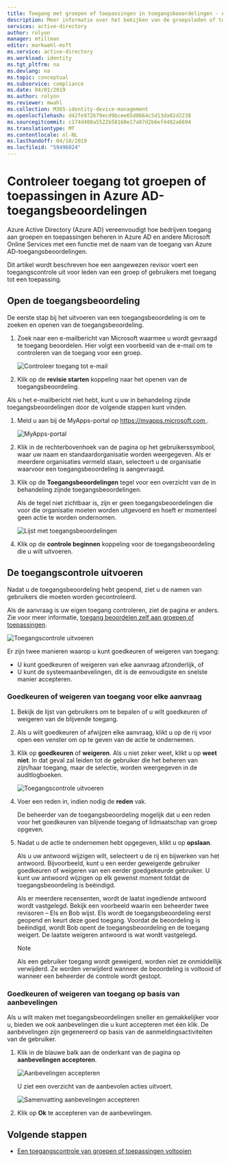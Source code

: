 ```yaml
---
title: Toegang met groepen of toepassingen in toegangsbeoordelingen - Azure Active Directory controleren | Microsoft Docs
description: Meer informatie over het bekijken van de groepsleden of toepassing toegang in Azure Active Directory-toegangsbeoordelingen.
services: active-directory
author: rolyon
manager: mtillman
editor: markwahl-msft
ms.service: active-directory
ms.workload: identity
ms.tgt_pltfrm: na
ms.devlang: na
ms.topic: conceptual
ms.subservice: compliance
ms.date: 04/01/2019
ms.author: rolyon
ms.reviewer: mwahl
ms.collection: M365-identity-device-management
ms.openlocfilehash: d42fe972b79ecd9bcee65d0664c5d13da02d2238
ms.sourcegitcommit: c174d408a5522b58160e17a87d2b6ef4482a6694
ms.translationtype: MT
ms.contentlocale: nl-NL
ms.lasthandoff: 04/18/2019
ms.locfileid: "59496024"
---
```

# <a name="review-access-to-groups-or-applications-in-azure-ad-access-reviews"></a>Controleer toegang tot groepen of toepassingen in Azure AD-toegangsbeoordelingen

Azure Active Directory (Azure AD) vereenvoudigt hoe bedrijven toegang aan groepen en toepassingen beheren in Azure AD en andere Microsoft Online Services met een functie met de naam van de toegang van Azure AD-toegangsbeoordelingen.

Dit artikel wordt beschreven hoe een aangewezen revisor voert een toegangscontrole uit voor leden van een groep of gebruikers met toegang tot een toepassing.

## <a name="open-the-access-review"></a>Open de toegangsbeoordeling

De eerste stap bij het uitvoeren van een toegangsbeoordeling is om te zoeken en openen van de toegangsbeoordeling.

1. Zoek naar een e-mailbericht van Microsoft waarmee u wordt gevraagd te toegang beoordelen. Hier volgt een voorbeeld van de e-mail om te controleren van de toegang voor een groep.

    ![Controleer toegang tot e-mail](./media/perform-access-review/access-review-email.png)

1. Klik op de **revisie starten** koppeling naar het openen van de toegangsbeoordeling.

Als u het e-mailbericht niet hebt, kunt u uw in behandeling zijnde toegangsbeoordelingen door de volgende stappen kunt vinden.

1. Meld u aan bij de MyApps-portal op [ https://myapps.microsoft.com ](https://myapps.microsoft.com).

    ![MyApps-portal](./media/perform-access-review/myapps-access-panel.png)

1. Klik in de rechterbovenhoek van de pagina op het gebruikerssymbool, waar uw naam en standaardorganisatie worden weergegeven. Als er meerdere organisaties vermeld staan, selecteert u de organisatie waarvoor een toegangsbeoordeling is aangevraagd.

1. Klik op de **Toegangsbeoordelingen** tegel voor een overzicht van de in behandeling zijnde toegangsbeoordelingen.

    Als de tegel niet zichtbaar is, zijn er geen toegangsbeoordelingen die voor die organisatie moeten worden uitgevoerd en hoeft er momenteel geen actie te worden ondernomen.

    ![Lijst met toegangsbeoordelingen](./media/perform-access-review/access-reviews-list.png)

1. Klik op de **controle beginnen** koppeling voor de toegangsbeoordeling die u wilt uitvoeren.

## <a name="perform-the-access-review"></a>De toegangscontrole uitvoeren

Nadat u de toegangsbeoordeling hebt geopend, ziet u de namen van gebruikers die moeten worden gecontroleerd.

Als de aanvraag is uw eigen toegang controleren, ziet de pagina er anders. Zie voor meer informatie, [toegang beoordelen zelf aan groepen of toepassingen](review-your-access.md).

![Toegangscontrole uitvoeren](./media/perform-access-review/perform-access-review.png)

Er zijn twee manieren waarop u kunt goedkeuren of weigeren van toegang:

- U kunt goedkeuren of weigeren van elke aanvraag afzonderlijk, of
- U kunt de systeemaanbevelingen, dit is de eenvoudigste en snelste manier accepteren.

### <a name="approve-or-deny-access-for-each-request"></a>Goedkeuren of weigeren van toegang voor elke aanvraag

1. Bekijk de lijst van gebruikers om te bepalen of u wilt goedkeuren of weigeren van de blijvende toegang.

1. Als u wilt goedkeuren of afwijzen elke aanvraag, klikt u op de rij voor open een venster om op te geven van de actie te ondernemen.

1. Klik op **goedkeuren** of **weigeren**. Als u niet zeker weet, klikt u op **weet niet**. In dat geval zal leiden tot de gebruiker die het beheren van zijn/haar toegang, maar de selectie, worden weergegeven in de auditlogboeken.

    ![Toegangscontrole uitvoeren](./media/perform-access-review/approve-deny.png)

1. Voer een reden in, indien nodig de **reden** vak.

    De beheerder van de toegangsbeoordeling mogelijk dat u een reden voor het goedkeuren van blijvende toegang of lidmaatschap van groep opgeven.

1. Nadat u de actie te ondernemen hebt opgegeven, klikt u op **opslaan**.

    Als u uw antwoord wijzigen wilt, selecteert u de rij en bijwerken van het antwoord. Bijvoorbeeld, kunt u een eerder geweigerde gebruiker goedkeuren of weigeren van een eerder goedgekeurde gebruiker. U kunt uw antwoord wijzigen op elk gewenst moment totdat de toegangsbeoordeling is beëindigd.

    Als er meerdere recensenten, wordt de laatst ingediende antwoord wordt vastgelegd. Bekijk een voorbeeld waarin een beheerder twee revisoren – Els en Bob wijst. Els wordt de toegangsbeoordeling eerst geopend en keurt deze goed toegang. Voordat de beoordeling is beëindigd, wordt Bob opent de toegangsbeoordeling en de toegang weigert. De laatste weigeren antwoord is wat wordt vastgelegd.

    > [!NOTE]
    > Als een gebruiker toegang wordt geweigerd, worden niet ze onmiddellijk verwijderd. Ze worden verwijderd wanneer de beoordeling is voltooid of wanneer een beheerder de controle wordt gestopt.

### <a name="approve-or-deny-access-based-on-recommendations"></a>Goedkeuren of weigeren van toegang op basis van aanbevelingen

Als u wilt maken met toegangsbeoordelingen sneller en gemakkelijker voor u, bieden we ook aanbevelingen die u kunt accepteren met één klik. De aanbevelingen zijn gegenereerd op basis van de aanmeldingsactiviteiten van de gebruiker.

1. Klik in de blauwe balk aan de onderkant van de pagina op **aanbevelingen accepteren**.

    ![Aanbevelingen accepteren](./media/perform-access-review/accept-recommendations.png)

    U ziet een overzicht van de aanbevolen acties uitvoert.

    ![Samenvatting aanbevelingen accepteren](./media/perform-access-review/accept-recommendations-summary.png)

1. Klik op **Ok** te accepteren van de aanbevelingen.

## <a name="next-steps"></a>Volgende stappen

- [Een toegangscontrole van groepen of toepassingen voltooien](complete-access-review.md)
